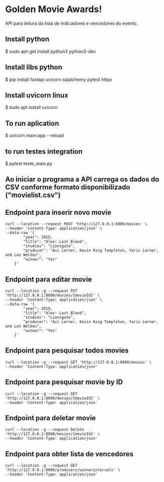 # Golden Movie Awards!
API para leitura da lista de indicadores e vencedores do evento.

## Install python
$ sudo apt-get install python3 python3-dev

## Install libs python
$ pip install fastapi uvicorn sqlalchemy pytest httpx

## Install uvicorn linux
$ sudo apt install uvicorn

## To run aplication
$ uvicorn main:app --reload

## to run testes integration
$ pytest teste_main.py

## Ao iniciar o programa a API carrega os dados do CSV conforme formato disponibilizado ("movielist.csv")

## Endpoint para inserir novo movie
```
curl --location --request POST 'http://127.0.0.1:8000/movies' \
--header 'Content-Type: application/json' \
--data-raw '{
        "year": 2019,
        "title": "Alex: Last Blood",
        "studios": "Lionsgate",
        "producer": "Avi Lerner, Kevin King Templeton, Yariv Lerner, and Les Weldon",
        "winner": "Yes"
    }'
```

## Endpoint para editar movie
```
curl --location -g --request PUT 'http://127.0.0.1:8000/movies/{movieId}' \
--header 'Content-Type: application/json' \
--data-raw '{
        "year": 2019,
        "title": "Alex: Last Blood",
        "studios": "Lionsgate",
        "producer": "Avi Lerner, Kevin King Templeton, Yariv Lerner, and Les Weldon",
        "winner": "Yes"
    }'
```

## Endpoint para pesquisar todos movies
```
curl --location -g --request GET 'http://127.0.0.1:8000/movies' \
--header 'Content-Type: application/json'
```

## Endpoint para pesquisar movie by ID
```
curl --location -g --request GET 'http://127.0.0.1:8000/movies/{movieId}' \
--header 'Content-Type: application/json'
```

## Endpoint para deletar movie
```
curl --location -g --request Delete 'http://127.0.0.1:8000/movies/{movieId}' \
--header 'Content-Type: application/json'
```

## Endpoint para obter lista de vencedores
```
curl --location -g --request GET 'http://127.0.0.1:8000/producers/winnerintervals' \
--header 'Content-Type: application/json'
```
